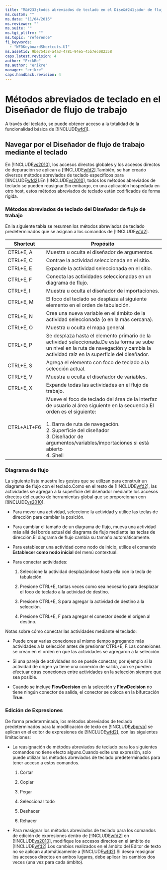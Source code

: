 ```yaml
---
title: "M&#233;todos abreviados de teclado en el Dise&#241;ador de flujo de trabajo | Microsoft Docs"
ms.custom: ""
ms.date: "11/04/2016"
ms.reviewer: ""
ms.suite: ""
ms.tgt_pltfrm: ""
ms.topic: "reference"
f1_keywords: 
  - "WFDKeyboardShortcuts.UI"
ms.assetid: 9be75438-a4a3-4781-94e5-45b7ec082358
caps.latest.revision: 4
author: "ErikRe"
ms.author: "erikre"
manager: "erikre"
caps.handback.revision: 4
---
```

# M&#233;todos abreviados de teclado en el Dise&#241;ador de flujo de trabajo
A través del teclado, se puede obtener acceso a la totalidad de la funcionalidad básica de [!INCLUDE[wfd1](../workflow-designer/includes/wfd1_md.md)].  
  
## Navegar por el Diseñador de flujo de trabajo mediante el teclado  
 En [!INCLUDE[vs2010](../modeling/includes/vs2010_md.md)], los accesos directos globales y los accesos directos de depuración se aplican a [!INCLUDE[wfd2](../workflow-designer/includes/wfd2_md.md)].También, se han creado diversos métodos abreviados de teclado específicos para [!INCLUDE[wfd2](../workflow-designer/includes/wfd2_md.md)].En [!INCLUDE[vs2010](../modeling/includes/vs2010_md.md)], todos los métodos abreviados de teclado se pueden reasignar.Sin embargo, en una aplicación hospedada en otro host, estos métodos abreviados de teclado están codificados de forma rígida.  
  
### Métodos abreviados de teclado del Diseñador de flujo de trabajo  
 En la siguiente tabla se resumen los métodos abreviados de teclado predeterminados que se asignan a los comandos de [!INCLUDE[wfd2](../workflow-designer/includes/wfd2_md.md)].  
  
|Shortcut|Propósito|  
|--------------|---------------|  
|CTRL\+E, A|Muestra u oculta el diseñador de argumentos.|  
|CTRL\+E, C|Contrae la actividad seleccionada en el sitio.|  
|CTRL\+E, E|Expande la actividad seleccionada en el sitio.|  
|CTRL\+E, F|Conecta las actividades seleccionadas en un diagrama de flujo.|  
|CTRL\+E, I|Muestra u oculta el diseñador de importaciones.|  
|CTRL\+E, M|El foco del teclado se desplaza al siguiente elemento en el orden de tabulación.|  
|CTRL\+E, N|Crea una nueva variable en el ámbito de la actividad seleccionada \(o en la más cercana\).|  
|CTRL\+E, O|Muestra u oculta el mapa general.|  
|CTRL\+E, P|Se desplaza hasta el elemento primario de la actividad seleccionada.De esta forma se sube un nivel en la ruta de navegación y cambia la actividad raíz en la superficie del diseñador.|  
|CTRL\+E, S|Agrega el elemento con foco de teclado a la selección actual.|  
|CTRL\+E, V|Muestra u oculta el diseñador de variables.|  
|CTRL\+E, X|Expande todas las actividades en el flujo de trabajo.|  
|CTRL\+ALT\+F6|Mueve el foco de teclado del área de la interfaz de usuario al área siguiente en la secuencia.El orden es el siguiente:<br /><br /> 1.  Barra de ruta de navegación.<br />2.  Superficie del diseñador<br />3.  Diseñador de argumentos\/variables\/importaciones si está abierto<br />4.  Shell|  
  
### Diagrama de flujo  
 La siguiente lista muestra los gestos que se utilizan para construir un diagrama de flujo con el teclado.Como en el resto de [!INCLUDE[wfd2](../workflow-designer/includes/wfd2_md.md)], las actividades se agregan a la superficie del diseñador mediante los accesos directos del cuadro de herramientas global que se proporcionan con [!INCLUDE[vs2010](../modeling/includes/vs2010_md.md)].  
  
-   Para mover una actividad, seleccione la actividad y utilice las teclas de dirección para cambiar la posición.  
  
-   Para cambiar el tamaño de un diagrama de flujo, mueva una actividad más allá del borde actual del diagrama de flujo mediante las teclas de dirección.El diagrama de flujo cambia su tamaño automáticamente.  
  
-   Para establecer una actividad como nodo de inicio, utilice el comando **Establecer como nodo inicial** del menú contextual.  
  
-   Para conectar actividades:  
  
    1.  Seleccione la actividad desplazándose hasta ella con la tecla de tabulación.  
  
    2.  Presione CTRL\+E, tantas veces como sea necesario para desplazar el foco de teclado a la actividad de destino.  
  
    3.  Presione CTRL\+E, S para agregar la actividad de destino a la selección.  
  
    4.  Presione CTRL\+E, F para agregar el conector desde el origen al destino.  
  
 Notas sobre cómo conectar las actividades mediante el teclado:  
  
-   Puede crear varias conexiones al mismo tiempo agregando más actividades a la selección antes de presionar CTRL\+E, F.Las conexiones se crean en el orden en que las actividades se agregaron a la selección.  
  
-   Si una pareja de actividades no se puede conectar, por ejemplo si la actividad de origen ya tiene una conexión de salida, aún se pueden efectuar otras conexiones entre actividades en la selección siempre que sea posible.  
  
-   Cuando se incluye **FlowDecision** en la selección y **FlowDecision** no tiene ningún conector de salida, el conector se coloca en la bifurcación **True**.  
  
### Edición de Expresiones  
 De forma predeterminada, los métodos abreviados de teclado predeterminados para la modificación de texto en [!INCLUDE[vbprvb](../code-quality/includes/vbprvb_md.md)] se aplican en el editor de expresiones de [!INCLUDE[wfd2](../workflow-designer/includes/wfd2_md.md)], con las siguientes limitaciones:  
  
-   La reasignación de métodos abreviados de teclado para los siguientes comandos no tiene efecto alguno.Cuando edite una expresión, solo puede utilizar los métodos abreviados de teclado predeterminados para tener acceso a estos comandos.  
  
    1.  Cortar  
  
    2.  Copiar  
  
    3.  Pegar  
  
    4.  Seleccionar todo  
  
    5.  Deshacer  
  
    6.  Rehacer  
  
-   Para reasignar los métodos abreviados de teclado para los comandos de edición de expresiones dentro de [!INCLUDE[wfd2](../workflow-designer/includes/wfd2_md.md)] en [!INCLUDE[vs2010](../modeling/includes/vs2010_md.md)], modifique los accesos directos en el ámbito de [!INCLUDE[wfd2](../workflow-designer/includes/wfd2_md.md)].Los cambios realizados en el ámbito del Editor de texto no se aplican automáticamente a [!INCLUDE[wfd2](../workflow-designer/includes/wfd2_md.md)].Si desea reasignar los accesos directos en ambos lugares, debe aplicar los cambios dos veces \(una vez para cada ámbito\).